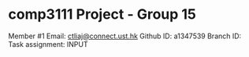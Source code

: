# comp3111 Project - Group 15

Member #1
Email: ctliaj@connect.ust.hk
Github ID: a1347539
Branch ID:
Task assignment: INPUT